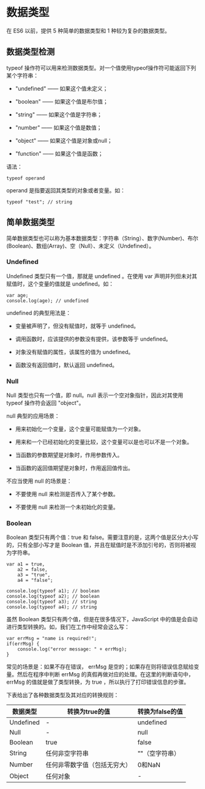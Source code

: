 # 数据类型

在 ES6 以前，提供 5 种简单的数据类型和 1 种较为复杂的数据类型。

## 数据类型检测

typeof 操作符可以用来检测数据类型。对一个值使用typeof操作符可能返回下列某个字符串：

* "undefined" —— 如果这个值未定义；

* "boolean" —— 如果这个值是布尔值；

* "string" —— 如果这个值是字符串；

* "number" —— 如果这个值是数值；

* "object" —— 如果这个值是对象或null；

* "function" —— 如果这个值是函数；


语法：

```
typeof operand
```

operand 是指要返回其类型的对象或者变量。如：

```
typeof "test"; // string
```

## 简单数据类型

简单数据类型也可以称为基本数据类型：字符串（String）、数字\(Number\)、布尔\(Boolean\)、数组\(Array\)、空（Null）、未定义（Undefined）。

### Undefined

Undefined 类型只有一个值，那就是 undefined 。在使用 var 声明并列但未对其赋值时，这个变量的值就是 undefined。如：

```
var age;
console.log(age); // undefined
```

undefined 的典型用法是：

* 变量被声明了，但没有赋值时，就等于 undefined。

* 调用函数时，应该提供的参数没有提供，该参数等于 undefined。

* 对象没有赋值的属性，该属性的值为 undefined。

* 函数没有返回值时，默认返回 undefined。


### Null

Null 类型也只有一个值，即 null。null 表示一个空对象指针，因此对其使用 typeof 操作符会返回 "object"。

null 典型的应用场景：

* 用来初始化一个变量，这个变量可能赋值为一个对象。

* 用来和一个已经初始化的变量比较，这个变量可以是也可以不是一个对象。

* 当函数的参数期望是对象时，作用参数传入。

* 当函数的返回值期望是对象时，作用返回值传出。


不应当使用 null 的场景是：

* 不要使用 null 来检测是否传入了某个参数。

* 不要使用 null 来检测一个未初始化的变量。


### Boolean

Boolean 类型只有两个值：true 和 false。需要注意的是，这两个值是区分大小写的，只有全部小写才是 Boolean 值，并且在赋值时是不添加引号的，否则将被视为字符串。

```
var a1 = true,
    a2 = false,
    a3 = "true",
    a4 = "false";

console.log(typeof a1); // boolean
console.log(typeof a2); // boolean
console.log(typeof a3); // string
console.log(typeof a4); // string
```

虽然 Boolean 类型只有两个值，但是在很多情况下，JavaScript 中的值是会自动进行类型转换的。如，我们在工作中经常会这么写：

```
var errMsg = "name is required!";
if(errMsg) {
    console.log("error message: " + errMsg);
}
```

常见的场景是：如果不存在错误， errMsg 是空的；如果存在则将错误信息赋给变量。然后在程序中判断 errMsg 的真假再做对应的处理。在这里的判断语句中，errMsg 的值就是做了类型转换，为 true ，所以执行了打印错误信息的步骤。

下表给出了各种数据类型及其对应的转换规则：

| **数据类型** | **转换为true的值** | **转换为false的值** |
| --- | --- | --- |
| Undefined | - | undefined |
| Null | - | null |
| Boolean | true | false |
| String | 任何非空字符串 | ""（空字符串） |
| Number | 任何非零数字值（包括无穷大） | 0和NaN |
| Object | 任何对象 | - |



